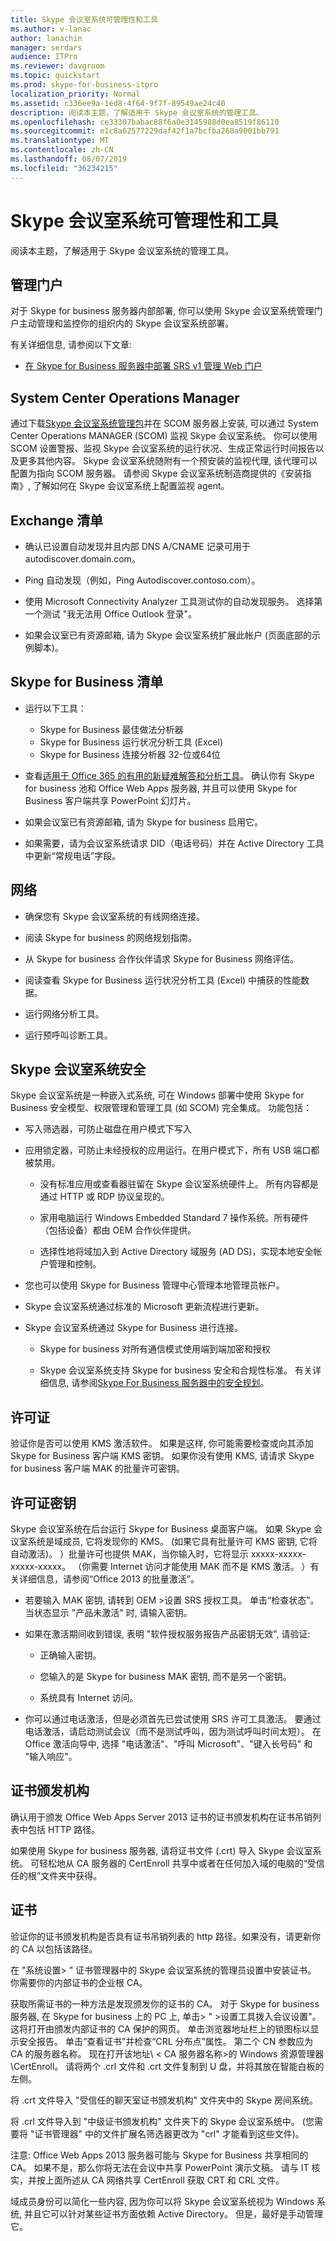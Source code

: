 ```yaml
---
title: Skype 会议室系统可管理性和工具
ms.author: v-lanac
author: lanachin
manager: serdars
audience: ITPro
ms.reviewer: davgroom
ms.topic: quickstart
ms.prod: skype-for-business-itpro
localization_priority: Normal
ms.assetid: c336ee9a-1ed8-4f64-9f7f-89549ae24c40
description: 阅读本主题，了解适用于 Skype 会议室系统的管理工具。
ms.openlocfilehash: ce33307babac88f6a0e3145988d0ea8519f86110
ms.sourcegitcommit: e1c8a62577229daf42f1a7bcfba268a9001bb791
ms.translationtype: MT
ms.contentlocale: zh-CN
ms.lasthandoff: 08/07/2019
ms.locfileid: "36234215"
---
```

# <a name="skype-room-system-manageability-and-tools"></a>Skype 会议室系统可管理性和工具
 
阅读本主题，了解适用于 Skype 会议室系统的管理工具。
  
## <a name="administrative-portal"></a>管理门户

对于 Skype for business 服务器内部部署, 你可以使用 Skype 会议室系统管理门户主动管理和监控你的组织内的 Skype 会议室系统部署。
  
有关详细信息, 请参阅以下文章:
  
- [在 Skype for Business 服务器中部署 SRS v1 管理 Web 门户](../deploy-conferencing/room-system-v1-administrative-web-portal.md)
    
## <a name="system-center-operations-manager"></a>System Center Operations Manager

通过下载[Skype 会议室系统管理包](https://www.microsoft.com/download/details.aspx?id=42320)并在 SCOM 服务器上安装, 可以通过 System Center Operations MANAGER (SCOM) 监视 Skype 会议室系统。 你可以使用 SCOM 设置警报、监视 Skype 会议室系统的运行状况、生成正常运行时间报告以及更多其他内容。 Skype 会议室系统随附有一个预安装的监视代理, 该代理可以配置为指向 SCOM 服务器。 请参阅 Skype 会议室系统制造商提供的《安装指南》, 了解如何在 Skype 会议室系统上配置监视 agent。
  
## <a name="exchange-checklist"></a>Exchange 清单

- 确认已设置自动发现并且内部 DNS A/CNAME 记录可用于 autodiscover.domain.com。
    
- Ping 自动发现（例如，Ping Autodiscover.contoso.com）。
    
- 使用 Microsoft Connectivity Analyzer 工具测试你的自动发现服务。 选择第一个测试 "我无法用 Office Outlook 登录"。
    
- 如果会议室已有资源邮箱, 请为 Skype 会议室系统扩展此帐户 (页面底部的示例脚本)。
    
## <a name="skype-for-business-checklist"></a>Skype for Business 清单

- 运行以下工具：
    
  - Skype for Business 最佳做法分析器     
  - Skype for Business 运行状况分析工具 (Excel)    
  - Skype for Business 连接分析器 32-位或64位
    
- 查看[适用于 Office 365 的有用的新疑难解答和分析工具](https://blogs.technet.microsoft.com/educloud/2013/08/13/useful-new-troubleshooting-and-analysis-tools-for-office-365/)。 确认你有 Skype for business 池和 Office Web Apps 服务器, 并且可以使用 Skype for Business 客户端共享 PowerPoint 幻灯片。
    
- 如果会议室已有资源邮箱, 请为 Skype for business 启用它。
    
- 如果需要，请为会议室系统请求 DID（电话号码）并在 Active Directory 工具中更新“常规电话”字段。
    
## <a name="network"></a>网络

- 确保您有 Skype 会议室系统的有线网络连接。
    
- 阅读 Skype for business 的网络规划指南。
    
- 从 Skype for business 合作伙伴请求 Skype for Business 网络评估。
    
- 阅读查看 Skype for Business 运行状况分析工具 (Excel) 中捕获的性能数据。
    
- 运行网络分析工具。
    
- 运行预呼叫诊断工具。
    
## <a name="skype-room-system-security"></a>Skype 会议室系统安全

Skype 会议室系统是一种嵌入式系统, 可在 Windows 部署中使用 Skype for Business 安全模型、权限管理和管理工具 (如 SCOM) 完全集成。 功能包括：
  
- 写入筛选器，可防止磁盘在用户模式下写入 
    
- 应用锁定器，可防止未经授权的应用运行。在用户模式下，所有 USB 端口都被禁用。
    
  - 没有标准应用或查看器驻留在 Skype 会议室系统硬件上。 所有内容都是通过 HTTP 或 RDP 协议呈现的。
    
  - 家用电脑运行 Windows Embedded Standard 7 操作系统。所有硬件（包括设备）都由 OEM 合作伙伴提供。
    
  - 选择性地将域加入到 Active Directory 域服务 (AD DS)，实现本地安全帐户管理和控制。
    
- 您也可以使用 Skype for Business 管理中心管理本地管理员帐户。
    
- Skype 会议室系统通过标准的 Microsoft 更新流程进行更新。
    
- Skype 会议室系统通过 Skype for Business 进行连接。
    
  - Skype for business 对所有通信模式使用端到端加密和授权
    
  - Skype 会议室系统支持 Skype for business 安全和合规性标准。 有关详细信息, 请参阅[Skype For Business 服务器中的安全规划](../../plan-your-deployment/security/security.md)。
    
## <a name="license"></a>许可证

验证你是否可以使用 KMS 激活软件。 如果是这样, 你可能需要检查或向其添加 Skype for Business 客户端 KMS 密钥。 如果你没有使用 KMS, 请请求 Skype for business 客户端 MAK 的批量许可密钥。
  
## <a name="license-keys"></a>许可证密钥

Skype 会议室系统在后台运行 Skype for Business 桌面客户端。 如果 Skype 会议室系统是域成员, 它将发现你的 KMS。 (如果它具有批量许可 KMS 密钥, 它将自动激活)。 ）批量许可也提供 MAK，当你输入时，它将显示 xxxxx-xxxxx-xxxxx-xxxxx。 （你需要 Internet 访问才能使用 MAK 而不是 KMS 激活。 ）有关详细信息，请参阅“Office 2013 的批量激活”。
  
- 若要输入 MAK 密钥, 请转到 OEM \>设置 SRS 授权工具。 单击“检查状态”。 当状态显示 "产品未激活" 时, 请输入密钥。
    
- 如果在激活期间收到错误, 表明 "软件授权服务报告产品密钥无效", 请验证:
    
  - 正确输入密钥。
    
  - 您输入的是 Skype for business MAK 密钥, 而不是另一个密钥。
    
  - 系统具有 Internet 访问。
    
- 你可以通过电话激活，但是必须首先已尝试使用 SRS 许可工具激活。 要通过电话激活，请启动测试会议（而不是测试呼叫，因为测试呼叫时间太短）。 在 Office 激活向导中, 选择 "电话激活"、"呼叫 Microsoft"、"键入长号码" 和 "输入响应"。
    
## <a name="certificate-authority"></a>证书颁发机构

确认用于颁发 Office Web Apps Server 2013 证书的证书颁发机构在证书吊销列表中包括 HTTP 路径。
  
如果使用 Skype for business 服务器, 请将证书文件 (.crt) 导入 Skype 会议室系统。 可轻松地从 CA 服务器的 CertEnroll 共享中或者在任何加入域的电脑的“受信任的根”文件夹中获得。
  
## <a name="certificates"></a>证书

验证你的证书颁发机构是否具有证书吊销列表的 http 路径。如果没有，请更新你的 CA 以包括该路径。
  
在 "系统设置\> " 证书管理器中的 Skype 会议室系统的管理员设置中安装证书。 你需要你的内部证书的企业根 CA。
  
获取所需证书的一种方法是发现颁发你的证书的 CA。 对于 Skype for business 服务器, 在 Skype for business 上的 PC 上, 单击\> " \>设置工具拨入会议设置"。 这将打开由颁发内部证书的 CA 保护的网页。 单击浏览器地址栏上的锁图标以显示安全报告。 单击“查看证书”并检查“CRL 分布点”属性。 第二个 CN 参数应为 CA 的服务器名称。 现在打开该地址\\ \< CA 服务器名称\>的 Windows 资源管理器 \CertEnroll。 请将两个 .crl 文件和 .crt 文件复制到 U 盘，并将其放在智能白板的左侧。
  
将 .crt 文件导入 "受信任的聊天室证书颁发机构" 文件夹中的 Skype 房间系统。
  
将 .crl 文件导入到 "中级证书颁发机构" 文件夹下的 Skype 会议室系统中。 (您需要将 "证书管理器" 中的文件扩展名筛选器更改为 "crl" 才能看到这些文件)。
  
注意: Office Web Apps 2013 服务器可能与 Skype for Business 共享相同的 CA。 如果不是，那么你将无法在会议中共享 PowerPoint 演示文稿。 请与 IT 核实，并按上面所述从 CA 网络共享 CertEnroll 获取 CRT 和 CRL 文件。 
  
域成员身份可以简化一些内容, 因为你可以将 Skype 会议室系统视为 Windows 系统, 并且它可以针对某些证书方面依赖 Active Directory。 但是，最好是手动管理它。
  

